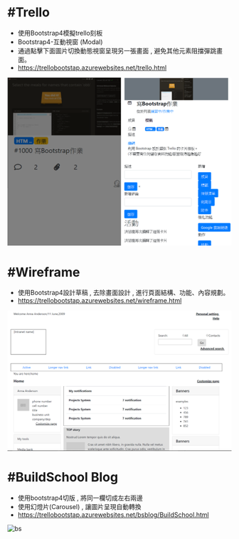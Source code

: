 
# **\#Trello**
* 使用Bootstrap4模擬trello刻板  
* Bootstrap4-互動視窗 (Modal)
* 通過點擊下面圖片切換動態視窗呈現另一張畫面 , 避免其他元素阻擋彈跳畫面。
* https://trellobootstap.azurewebsites.net/trello.html 

![screen shot](https://raw.githubusercontent.com/hungyunhsuan/Bootstrap/master/image/trelloimage.PNG)  
  


# **\#Wireframe**
* 使用Bootstrap4設計草稿 , 去除畫面設計 , 進行頁面結構、功能、內容規劃。   
* https://trellobootstap.azurewebsites.net/wireframe.html

![screen shot](https://raw.githubusercontent.com/hungyunhsuan/Bootstrap/master/image/wireframe.PNG)

# **\#BuildSchool Blog**
* 使用bootstrap4切版 , 將同一欄切成左右兩邊
* 使用幻燈片(Carousel) , 讓圖片呈現自動轉換
* https://trellobootstap.azurewebsites.net/bsblog/BuildSchool.html

![bs]()






